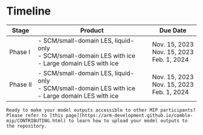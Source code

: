 # Timeline

| Stage                                | Product                                                                                                   | Due Date                                                       |
|--------------------------------------|-----------------------------------------------------------------------------------------------------------|----------------------------------------------------------------|
| Phase I                              | - SCM/small-domain LES, liquid-only<br>- SCM/small-domain LES with ice<br>- Large domain LES with ice     | Nov. 15, 2023<br>Nov. 15, 2023<br>Feb. 1, 2024                 |
| Phase II                             | - SCM/small-domain LES, liquid-only<br>- SCM/small-domain LES with ice<br>- Large domain LES with ice     | Nov. 15, 2023<br>Nov. 15, 2023<br>Feb. 1, 2024                 |

```{attention}
Ready to make your model outputs accessible to other MIP participants? Please refer to [this page](https://arm-development.github.io/comble-mip/CONTRIBUTING.html) to learn how to upload your model outputs to the repository.
```
